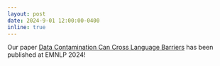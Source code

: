 ```yaml
---
layout: post
date: 2024-9-01 12:00:00-0400
inline: true
---
```


Our paper [Data Contamination Can Cross Language Barriers](https://arxiv.org/pdf/2406.13236) has been published at EMNLP 2024!